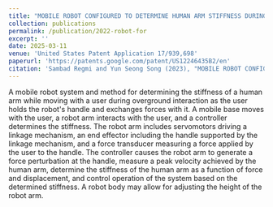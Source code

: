 ```yaml
---
title: "MOBILE ROBOT CONFIGURED TO DETERMINE HUMAN ARM STIFFNESS DURING OVERGROUND INTERACTION"
collection: publications
permalink: /publication/2022-robot-for
excerpt: ''
date: 2025-03-11
venue: 'United States Patent Application 17/939,698'
paperurl: 'https://patents.google.com/patent/US12246435B2/en'
citation: 'Sambad Regmi and Yun Seong Song (2023), "MOBILE ROBOT CONFIGURED TO DETERMINE HUMAN ARM STIFFNESS DURING OVERGROUND INTERACTION." U.S. Patent No. US12246435B2.'
---
```

A mobile robot system and method for determining the stiffness of a human arm while moving with a user during overground interaction as the user holds the robot's handle and exchanges forces with it. A mobile base moves with the user, a robot arm interacts with the user, and a controller determines the stiffness. The robot arm includes servomotors driving a linkage mechanism, an end effector including the handle supported by the linkage mechanism, and a force transducer measuring a force applied by the user to the handle. The controller causes the robot arm to generate a force perturbation at the handle, measure a peak velocity achieved by the human arm, determine the stiffness of the human arm as a function of force and displacement, and control operation of the system based on the determined stiffness. A robot body may allow for adjusting the height of the robot arm.
